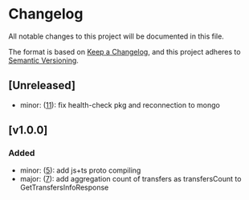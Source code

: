 # Changelog

All notable changes to this project will be documented in this file.

The format is based on [Keep a Changelog](https://keepachangelog.com/en/1.0.0/),
and this project adheres to [Semantic Versioning](https://semver.org/spec/v2.0.0.html).

## [Unreleased]

- minor: ([11](https://github.com/meateam/dropbox-service/issues/11)): fix health-check pkg and reconnection to mongo

## [v1.0.0]

### Added

- minor: ([5](https://github.com/meateam/dropbox-service/pull/5)): add js+ts proto compiling
- major: ([7](https://github.com/meateam/dropbox-service/pull/7)): add aggregation count of transfers as transfersCount to GetTransfersInfoResponse
